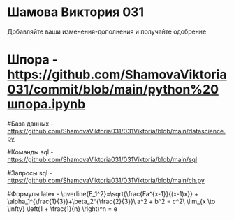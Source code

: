 # Шамова Виктория 031
Добавляйте ваши изменения-дополнения и получайте одобрение

# Шпора - https://github.com/ShamovaViktoria031/commit/blob/main/python%20шпора.ipynb

#База данных - https://github.com/ShamovaViktoria031/031Viktoria/blob/main/datascience.py

#Команды sql - https://github.com/ShamovaViktoria031/031Viktoria/blob/main/sql

#Запросы sql - https://github.com/ShamovaViktoria031/031Viktoria/blob/main/ch.py

#Формулы latex  - \overline{E_1^2}=\sqrt{\frac{Fa^{x-1}}{(x-1)x}} + \alpha_1^{\frac{1}{3}}+\beta_2^{\frac{2}{3}}\\ 
a^2 + b^2 = c^2\\
\lim_{x \to \infty} \left(1 + \frac{1}{n} \right)^n = e
